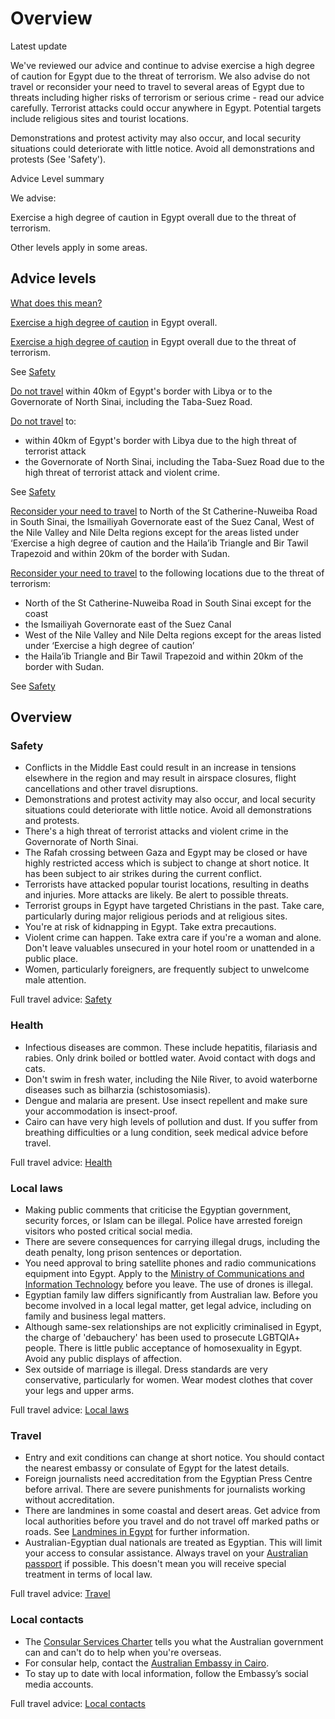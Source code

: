 # Overview

Latest update

We've reviewed our advice and continue to advise exercise a high degree of caution for Egypt due to the threat of terrorism. We also advise do not travel or reconsider your need to travel to several areas of Egypt due to threats including higher risks of terrorism or serious crime - read our advice carefully. Terrorist attacks could occur anywhere in Egypt. Potential targets include religious sites and tourist locations.   
  
Demonstrations and protest activity may also occur, and local security situations could deteriorate with little notice. Avoid all demonstrations and protests (See 'Safety').

Advice Level summary

We advise:

Exercise a high degree of caution in Egypt overall due to the threat of terrorism.

Other levels apply in some areas.

## Advice levels

[What does this mean?](/before-you-go/travel-advice-explained/)

[Exercise a high degree of caution](https://www.smartraveller.gov.au/consular-services/travel-advice-explained#level2) in Egypt overall.

[Exercise a high degree of caution](https://www.smartraveller.gov.au/consular-services/travel-advice-explained#level2) in Egypt overall due to the threat of terrorism.

See [Safety](#safety)

[Do not travel](https://www.smartraveller.gov.au/consular-services/travel-advice-explained#level4 ) within 40km of Egypt's border with Libya or to the Governorate of North Sinai, including the Taba-Suez Road.

[Do not travel](https://www.smartraveller.gov.au/consular-services/travel-advice-explained#level4 ) to:

* within 40km of Egypt's border with Libya due to the high threat of terrorist attack
* the Governorate of North Sinai, including the Taba-Suez Road due to the high threat of terrorist attack and violent crime.

See [Safety](#safety)

[Reconsider your need to travel](https://www.smartraveller.gov.au/consular-services/travel-advice-explained#level3) to North of the St Catherine-Nuweiba Road in South Sinai, the Ismailiyah Governorate east of the Suez Canal, West of the Nile Valley and Nile Delta regions except for the areas listed under ‘Exercise a high degree of caution and the Haila’ib Triangle and Bir Tawil Trapezoid and within 20km of the border with Sudan.

[Reconsider your need to travel](https://www.smartraveller.gov.au/consular-services/travel-advice-explained#level3) to the following locations due to the threat of terrorism:

* North of the St Catherine-Nuweiba Road in South Sinai except for the coast
* the Ismailiyah Governorate east of the Suez Canal
* West of the Nile Valley and Nile Delta regions except for the areas listed under ‘Exercise a high degree of caution’
* the Haila’ib Triangle and Bir Tawil Trapezoid and within 20km of the border with Sudan.

See [Safety](#safety)

## Overview

### Safety

* Conflicts in the Middle East could result in an increase in tensions elsewhere in the region and may result in airspace closures, flight cancellations and other travel disruptions.
* Demonstrations and protest activity may also occur, and local security situations could deteriorate with little notice. Avoid all demonstrations and protests.
* There's a high threat of terrorist attacks and violent crime in the Governorate of North Sinai.
* The Rafah crossing between Gaza and Egypt may be closed or have highly restricted access which is subject to change at short notice. It has been subject to air strikes during the current conflict.
* Terrorists have attacked popular tourist locations, resulting in deaths and injuries. More attacks are likely. Be alert to possible threats.
* Terrorist groups in Egypt have targeted Christians in the past. Take care, particularly during major religious periods and at religious sites.
* You're at risk of kidnapping in Egypt. Take extra precautions.
* Violent crime can happen. Take extra care if you're a woman and alone. Don't leave valuables unsecured in your hotel room or unattended in a public place.
* Women, particularly foreigners, are frequently subject to unwelcome male attention.

Full travel advice: [Safety](#safety)

### Health

* Infectious diseases are common. These include hepatitis, filariasis and rabies. Only drink boiled or bottled water. Avoid contact with dogs and cats.
* Don't swim in fresh water, including the Nile River, to avoid waterborne diseases such as bilharzia (schistosomiasis).
* Dengue and malaria are present. Use insect repellent and make sure your accommodation is insect-proof.
* Cairo can have very high levels of pollution and dust. If you suffer from breathing difficulties or a lung condition, seek medical advice before travel.

Full travel advice: [Health](#health)

### Local laws

* Making public comments that criticise the Egyptian government, security forces, or Islam can be illegal. Police have arrested foreign visitors who posted critical social media.
* There are severe consequences for carrying illegal drugs, including the death penalty, long prison sentences or deportation.
* You need approval to bring satellite phones and radio communications equipment into Egypt. Apply to the [Ministry of Communications and Information Technology](http://mcit.gov.eg/) before you leave. The use of drones is illegal.
* Egyptian family law differs significantly from Australian law. Before you become involved in a local legal matter, get legal advice, including on family and business legal matters.
* Although same-sex relationships are not explicitly criminalised in Egypt, the charge of 'debauchery' has been used to prosecute LGBTQIA+ people. There is little public acceptance of homosexuality in Egypt. Avoid any public displays of affection.
* Sex outside of marriage is illegal. Dress standards are very conservative, particularly for women. Wear modest clothes that cover your legs and upper arms.

Full travel advice: [Local laws](#local-laws)

### Travel

* Entry and exit conditions can change at short notice. You should contact the nearest embassy or consulate of Egypt for the latest details.
* Foreign journalists need accreditation from the Egyptian Press Centre before arrival. There are severe punishments for journalists working without accreditation.
* There are landmines in some coastal and desert areas. Get advice from local authorities before you travel and do not travel off marked paths or roads. See [Landmines in Egypt](https://beta.sis.gov.eg/en/media-center/files/landmines-in-egypt/) for further information.
* Australian-Egyptian dual nationals are treated as Egyptian. This will limit your access to consular assistance. Always travel on your [Australian passport](https://www.smartraveller.gov.au/our-services/passport-services) if possible. This doesn't mean you will receive special treatment in terms of local law.

Full travel advice: [Travel](#travel)

### Local contacts

* The [Consular Services Charter](/consular-services/consular-services-charter "Consular Services Charter") tells you what the Australian government can and can't do to help when you're overseas.
* For consular help, contact the [Australian Embassy in Cairo](https://egypt.embassy.gov.au/).
* To stay up to date with local information, follow the Embassy’s social media accounts.

Full travel advice: [Local contacts](#local-contacts)